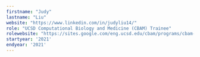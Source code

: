 ```yaml
---
firstname: "Judy"
lastname: "Liu"
website: "https://www.linkedin.com/in/judyliu14/"
role: "UCSD Computational Biology and Medicine (CBAM) Trainee"
rolewebsite: "https://sites.google.com/eng.ucsd.edu/cbam/programs/cbam-2021"
startyear: '2021'
endyear: '2021'
---
```

